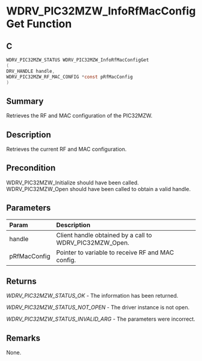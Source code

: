 # WDRV_PIC32MZW_InfoRfMacConfigGet Function

## C

```c
WDRV_PIC32MZW_STATUS WDRV_PIC32MZW_InfoRfMacConfigGet
(
DRV_HANDLE handle,
WDRV_PIC32MZW_RF_MAC_CONFIG *const pRfMacConfig
)
```

## Summary

Retrieves the RF and MAC configuration of the PIC32MZW.  

## Description

Retrieves the current RF and MAC configuration.

## Precondition

WDRV_PIC32MZW_Initialize should have been called. WDRV_PIC32MZW_Open should have been called to obtain a valid handle.  

## Parameters

| Param | Description |
|:----- |:----------- |
| handle | Client handle obtained by a call to WDRV_PIC32MZW_Open. |
| pRfMacConfig | Pointer to variable to receive RF and MAC config.  

## Returns

*WDRV_PIC32MZW_STATUS_OK* - The information has been returned.

*WDRV_PIC32MZW_STATUS_NOT_OPEN* - The driver instance is not open.

*WDRV_PIC32MZW_STATUS_INVALID_ARG* - The parameters were incorrect.
 

## Remarks

None.  


